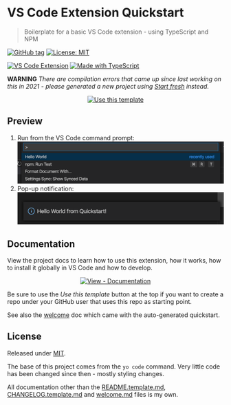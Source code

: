 # VS Code Extension Quickstart
> Boilerplate for a basic VS Code extension - using TypeScript and NPM

[![GitHub tag](https://img.shields.io/github/tag/MichaelCurrin/vsc-extension-quickstart)](https://github.com/MichaelCurrin/vsc-extension-quickstart/tags/?include_prereleases&sort=semver)
[![License: MIT](https://img.shields.io/badge/License-MIT-blue)](#license)

[![VS Code Extension](https://img.shields.io/badge/VS_Code_Extension-blue.svg?logo=visual-studio-code)](https://code.visualstudio.com/)
[![Made with TypeScript](https://img.shields.io/badge/TypeScript-3-blue.svg?logo=typescript&logoColor=white)](https://typescriptlang.org)

**WARNING** _There are compilation errors that came up since last working on this in 2021 - please generated a new project using [Start fresh](/docs/start-fresh.md) instead._


<div align="center">

[![Use this template](https://img.shields.io/badge/Generate-Use_this_template-2ea44f?style=for-the-badge)](https://github.com/MichaelCurrin/vsc-extension-quickstart/generate)

</div>


## Preview

1. Run from the VS Code command prompt:
    ![sample 1](/docs/_media/sample-1.png)
2. Pop-up notification:
    ![sample 2](/docs/_media/sample-2.png)


## Documentation

View the project docs to learn how to use this extension, how it works, how to install it globally in VS Code and how to develop.

<div align="center">

[![View - Documentation](https://img.shields.io/badge/View-Documentation-blue?style=for-the-badge)](/docs/)

</div>

Be sure to use the _Use this template_ button at the top if you want to create a repo under your GitHub user that uses this repo as starting point.

See also the [welcome](/welcome.md) doc which came with the auto-generated quickstart.


## License

Released under [MIT](/LICENSE).

The base of this project comes from the `yo code` command. Very little code has been changed since then - mostly styling changes.

All documentation other than the [README.template.md](/README-template.md), [CHANGELOG.template.md](/CHANGELOG.template.md) and [welcome.md](welcome.md) files is my own.
